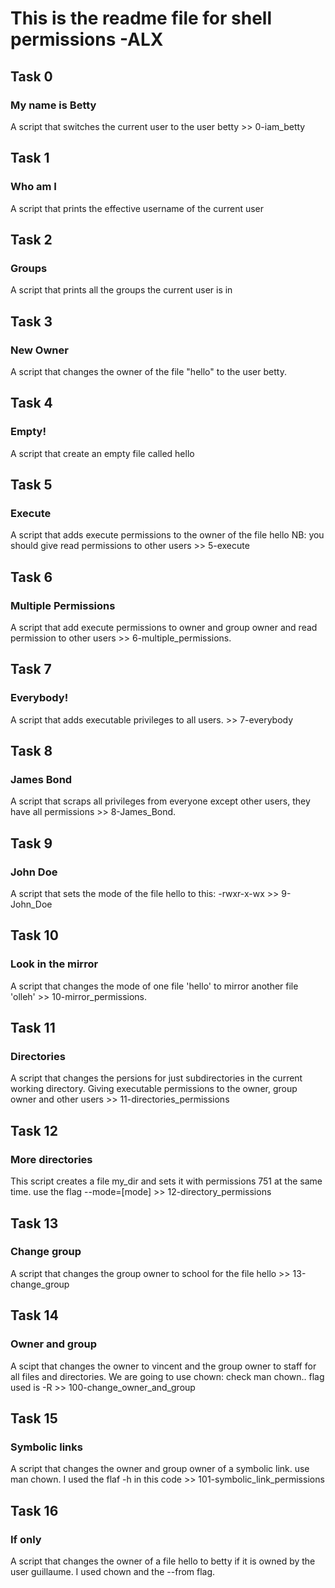 # This is the readme file for shell permissions -ALX

## Task 0
### My name is Betty
A script that switches the current user to the user betty >> 0-iam_betty

## Task 1
### Who am I
A script that prints the effective username of the current user

## Task 2
### Groups
A script that prints all the groups the current user is in

## Task 3
### New Owner
A script that changes the owner of the file "hello" to the user betty.

## Task 4
### Empty!
A script that create an empty file called hello

## Task 5
### Execute
A script that adds execute permissions to the owner of the file hello NB: you should give read permissions to other users >> 5-execute

## Task 6
### Multiple Permissions
A script that add execute permissions to owner and group owner and read permission to other users >> 6-multiple_permissions.

## Task 7
### Everybody!
A script that adds executable privileges to all users. >> 7-everybody

## Task 8
### James Bond
A script that scraps all privileges from everyone except other users, they have all permissions >> 8-James_Bond.

## Task 9
### John Doe
A script that sets the mode of the file hello to this: -rwxr-x-wx >> 9-John_Doe

## Task 10
### Look in the mirror
A script that changes the mode of one file 'hello' to mirror another file 'olleh' >> 10-mirror_permissions.

## Task 11
### Directories
A script that changes the persions for just subdirectories in the current working directory. Giving executable permissions to the owner, group owner and other users >> 11-directories_permissions

## Task 12
### More directories
This script creates a file my_dir and sets it with permissions 751 at the same time. use the flag --mode=[mode] >> 12-directory_permissions

## Task 13
### Change group
A script that changes the group owner to school for the file hello >> 13-change_group

## Task 14
### Owner and group
A scipt that changes the owner to vincent and the group owner to staff for all files and directories. We are going to use chown: check man chown.. flag used is -R >> 100-change_owner_and_group

## Task 15
### Symbolic links
A script that changes the owner and group owner of a symbolic link. use man chown. I used the flaf -h in this code >> 101-symbolic_link_permissions

## Task 16
### If only
A script that changes the owner of a file hello to betty if it is owned by the user guillaume. I used chown and the --from flag.
